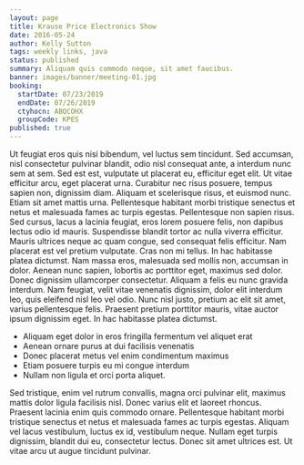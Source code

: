 ```yaml
---
layout: page
title: Krause Price Electronics Show
date: 2016-05-24
author: Kelly Sutton
tags: weekly links, java
status: published
summary: Aliquam quis commodo neque, sit amet faucibus.
banner: images/banner/meeting-01.jpg
booking:
  startDate: 07/23/2019
  endDate: 07/26/2019
  ctyhocn: ABQCOHX
  groupCode: KPES
published: true
---
```

Ut feugiat eros quis nisi bibendum, vel luctus sem tincidunt. Sed accumsan, nisl consectetur pulvinar blandit, odio nisl consequat ante, a interdum nunc sem at sem. Sed est est, vulputate ut placerat eu, efficitur eget elit. Ut vitae efficitur arcu, eget placerat urna. Curabitur nec risus posuere, tempus sapien non, dignissim diam. Aliquam et scelerisque risus, et euismod nunc. Etiam sit amet mattis urna. Pellentesque habitant morbi tristique senectus et netus et malesuada fames ac turpis egestas. Pellentesque non sapien risus. Sed cursus, lacus a lacinia feugiat, eros lorem posuere felis, non dapibus lectus odio id mauris.
Suspendisse blandit tortor ac nulla viverra efficitur. Mauris ultrices neque ac quam congue, sed consequat felis efficitur. Nam placerat est vel pretium vulputate. Cras non mi tellus. In hac habitasse platea dictumst. Nam massa eros, malesuada sed mollis non, accumsan in dolor. Aenean nunc sapien, lobortis ac porttitor eget, maximus sed dolor. Donec dignissim ullamcorper consectetur. Aliquam a felis eu nunc gravida interdum. Nam feugiat, velit vitae venenatis dignissim, dolor elit interdum leo, quis eleifend nisl leo vel odio. Nunc nisl justo, pretium ac elit sit amet, varius pellentesque felis. Praesent pretium porttitor mauris, vitae auctor ipsum dignissim eget. In hac habitasse platea dictumst.

* Aliquam eget dolor in eros fringilla fermentum vel aliquet erat
* Aenean ornare purus at dui facilisis venenatis
* Donec placerat metus vel enim condimentum maximus
* Etiam posuere turpis eu mi congue interdum
* Nullam non ligula et orci porta aliquet.

Sed tristique, enim vel rutrum convallis, magna orci pulvinar elit, maximus mattis dolor ligula facilisis nisl. Donec varius elit et laoreet rhoncus. Praesent lacinia enim quis commodo ornare. Pellentesque habitant morbi tristique senectus et netus et malesuada fames ac turpis egestas. Aliquam vel lacus vestibulum, luctus ex id, vestibulum neque. Nullam eget turpis dignissim, blandit dui eu, consectetur lectus. Donec sit amet ultrices est. Ut vitae arcu ut augue tincidunt pulvinar.
